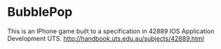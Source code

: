 # BubblePop
This is an IPhone game built to a specification in 42889 IOS Application Development UTS.
http://handbook.uts.edu.au/subjects/42889.html 
